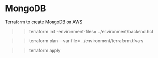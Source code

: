 # MongoDB
Terraform to create MongoDB on AWS


>> terraform init -environment-files= ../environment/backend.hcl


>> terraform plan --var-file= ../environment/terraform.tfvars


>> terraform apply
